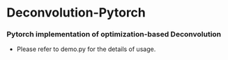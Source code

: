 # Deconvolution-Pytorch

### Pytorch implementation of optimization-based Deconvolution

- Please refer to demo.py for the details of usage.
